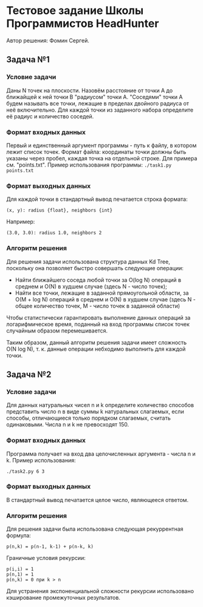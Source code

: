 # Тестовое задание Школы Программистов HeadHunter
Автор решения: Фомин Сергей.

## Задача №1
### Условие задачи
Даны N точек на плоскости. Назовём расстояние от точки A
до ближайщей к ней точки B "радиусом" точки A. "Соседями"
точки A будем называть все точки, лежащие в пределах
двойного радиуса от неё включительно.
Для каждой точки из заданного набора определите её радиус
и количество соседей.

### Формат входных данных
Первый и единственный аргумент программы - путь к файлу,
в котором лежит список точек.
Формат файла: координаты точки должны быть указаны
через пробел, каждая точка на отдельной строке. 
Для примера см. "points.txt".
Пример использования программы:
`./task1.py points.txt`

### Формат выходных данных
Для каждой точки в стандартный вывод печатается строка формата:

`(x, y): radius {float}, neighbors {int}`

Например:

`(3.0, 3.0): radius 1.0, neighbors 2`

### Алгоритм решения
Для решения задачи использована структура данных Kd Tree,
поскольку она позволяет быстро совершать следующие операции:
* Найти ближайшего соседа любой точки за O(log N)
  операций в среднем и O(N) в худшем случае
  (здесь N - число точек);
* Найти все точки, лежащие в заданной прямоугольной области,
  за O(M + log N) операций в среднем и O(N) в худшем случае
  (здесь N - общее количество точек, M - число точек в
  заданной области)

Чтобы статистически гарантировать выполнение данных операций
за логарифмическое время, поданный на вход программы список
точек случайным образом перемешивается.

Таким образом, данный алгоритм решения задачи имеет сложность
O(N log N), т. к. данные операции небходимо выполнить для
каждой точки.


## Задача №2
### Условие задачи
Для данных натуральных чисел n и k определите
количество способов представить число n в виде суммы k
натуральных слагаемых, если способы, отличающиеся только
порядком слагаемых, считать одинаковыми. Числа n и k
не превосходят 150.

### Формат входных данных
Программа получает на вход два целочисленных аргумента -
числа n и k. Пример использования:

`./task2.py 6 3`

### Формат выходных данных
В стандартный вывод печатается целое число, являющееся ответом.

### Алгоритм решения
Для решения задачи была использована следующая рекуррентная формула:

`p(n,k) = p(n-1, k-1) + p(n-k, k)`

Граничные условия рекурсии:
```
p(i,i) = 1
p(n,1) = 1
p(n,k) = 0 при k > n
```

Для устранения экспоненциальной сложности рекурсии использовано
кэширование промежуточных результатов.
